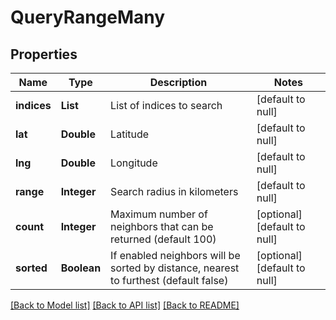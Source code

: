 # QueryRangeMany
## Properties

| Name | Type | Description | Notes |
|------------ | ------------- | ------------- | -------------|
| **indices** | **List** | List of indices to search | [default to null] |
| **lat** | **Double** | Latitude | [default to null] |
| **lng** | **Double** | Longitude | [default to null] |
| **range** | **Integer** | Search radius in kilometers | [default to null] |
| **count** | **Integer** | Maximum number of neighbors that can be returned (default 100) | [optional] [default to null] |
| **sorted** | **Boolean** | If enabled neighbors will be sorted by distance, nearest to furthest (default false) | [optional] [default to null] |

[[Back to Model list]](../README.md#documentation-for-models) [[Back to API list]](../README.md#documentation-for-api-endpoints) [[Back to README]](../README.md)

